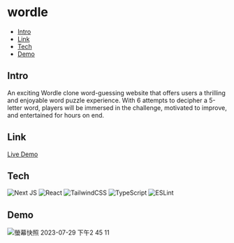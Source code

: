 # wordle

* [Intro](#intro)
* [Link](#link)
* [Tech](#tech)
* [Demo](#demo)


## Intro
An exciting Wordle clone word-guessing website that offers users a thrilling and enjoyable word puzzle experience. With 6 attempts to decipher a 5-letter word, players will be immersed in the challenge, motivated to improve, and entertained for hours on end.

## Link
<a href="https://peko-wordle.vercel.app/">Live Demo</a>


## Tech
![Next JS](https://img.shields.io/badge/Next-black?style=for-the-badge&logo=next.js&logoColor=white)
![React](https://img.shields.io/badge/react-%2320232a.svg?style=for-the-badge&logo=react&logoColor=%2361DAFB)
![TailwindCSS](https://img.shields.io/badge/tailwindcss-%2338B2AC.svg?style=for-the-badge&logo=tailwind-css&logoColor=white)
![TypeScript](https://img.shields.io/badge/typescript-%23007ACC.svg?style=for-the-badge&logo=typescript&logoColor=white)
![ESLint](https://img.shields.io/badge/ESLint-4B3263?style=for-the-badge&logo=eslint&logoColor=white)

## Demo
![螢幕快照 2023-07-29 下午2 45 11](https://github.com/pekoisgood/wordle/assets/115715217/797a53b3-4f54-4526-8bc2-51a0b4b066f1)

